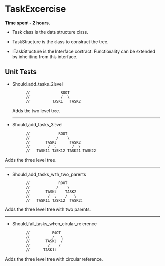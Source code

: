 # TaskExcercise

**Time spent - 2 hours.**

* Task class is the data structure class.

* TaskStructure is the class to construct the tree.

* ITaskStructure is the Interface contract. Functionality can be extended by inheriting from this interface.

## Unit Tests

* Should_add_tasks_2level

            //              ROOT
            //              /  \
            //          TASK1   TASK2
  Adds the two level tree.
  
  ---
* Should_add_tasks_3level

            //             ROOT
            //            /    \
            //       TASK1      TASK2
            //        /  \       /  \
            //   TASK11 TASK12 TASK21 TASK22
Adds the three level tree.

---

* Should_add_tasks_with_two_parents

            //             ROOT
            //            /    \
            //       TASK1    TASK2
            //        /  \    /   \
            //   TASK11 TASK12  TASK21           
Adds the three level tree with two parents.

---

* Should_fail_tasks_when_cirular_reference

            //          ROOT
            //          /   \ 
            //       TASK1  /   
            //        /    /
            //      TASK11 
Adds the three level tree with circular reference.
